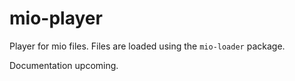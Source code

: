 # mio-player

Player for mio files. Files are loaded using the `mio-loader` package.

Documentation upcoming.